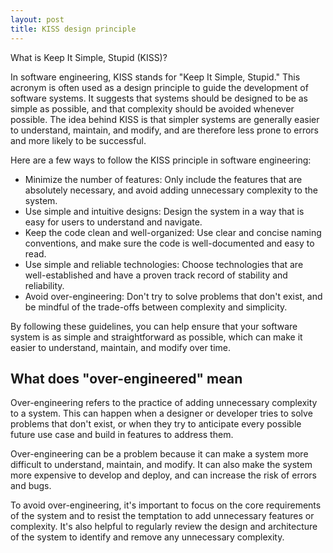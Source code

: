 ```yaml
---
layout: post
title: KISS design principle
---
```



<div class="message">
  What is Keep It Simple, Stupid (KISS)?
</div>

In software engineering, KISS stands for "Keep It Simple, Stupid." This acronym is often used as a design principle to guide the development of software systems. It suggests that systems should be designed to be as simple as possible, and that complexity should be avoided whenever possible. The idea behind KISS is that simpler systems are generally easier to understand, maintain, and modify, and are therefore less prone to errors and more likely to be successful.

Here are a few ways to follow the KISS principle in software engineering:

* Minimize the number of features: Only include the features that are absolutely necessary, and avoid adding unnecessary complexity to the system.
* Use simple and intuitive designs: Design the system in a way that is easy for users to understand and navigate.
* Keep the code clean and well-organized: Use clear and concise naming conventions, and make sure the code is well-documented and easy to read.
* Use simple and reliable technologies: Choose technologies that are well-established and have a proven track record of stability and reliability.
* Avoid over-engineering: Don't try to solve problems that don't exist, and be mindful of the trade-offs between complexity and simplicity.

By following these guidelines, you can help ensure that your software system is as simple and straightforward as possible, which can make it easier to understand, maintain, and modify over time.

## What does "over-engineered" mean

Over-engineering refers to the practice of adding unnecessary complexity to a system. This can happen when a designer or developer tries to solve problems that don't exist, or when they try to anticipate every possible future use case and build in features to address them.

Over-engineering can be a problem because it can make a system more difficult to understand, maintain, and modify. It can also make the system more expensive to develop and deploy, and can increase the risk of errors and bugs.

To avoid over-engineering, it's important to focus on the core requirements of the system and to resist the temptation to add unnecessary features or complexity. It's also helpful to regularly review the design and architecture of the system to identify and remove any unnecessary complexity.
